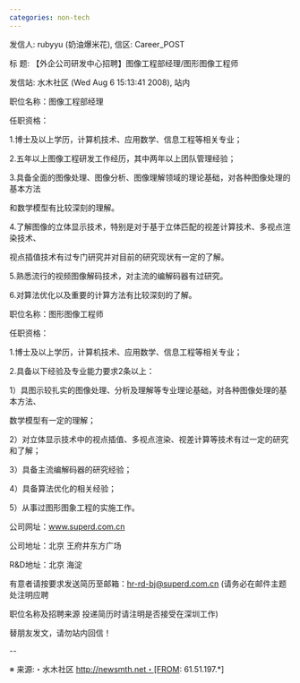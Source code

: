 ```yaml
---
categories: non-tech
---
```

发信人: rubyyu (奶油爆米花), 信区: Career_POST

标  题: 【外企公司研发中心招聘】图像工程部经理/图形图像工程师

发信站: 水木社区 (Wed Aug  6 15:13:41 2008), 站内



职位名称：图像工程部经理

任职资格：

1.博士及以上学历，计算机技术、应用数学、信息工程等相关专业；

2.五年以上图像工程研发工作经历，其中两年以上团队管理经验；

3.具备全面的图像处理、图像分析、图像理解领域的理论基础，对各种图像处理的基本方法

和数学模型有比较深刻的理解。

4.了解图像的立体显示技术，特别是对于基于立体匹配的视差计算技术、多视点渲染技术、

视点插值技术有过专门研究并对目前的研究现状有一定的了解。

5.熟悉流行的视频图像解码技术，对主流的编解码器有过研究。

6.对算法优化以及重要的计算方法有比较深刻的了解。





职位名称：图形图像工程师

任职资格：

1.博士及以上学历，计算机技术、应用数学、信息工程等相关专业；

2.具备以下经验及专业能力要求2条以上：

1）具图示较扎实的图像处理、分析及理解等专业理论基础，对各种图像处理的基本方法、

数学模型有一定的理解；

2）对立体显示技术中的视点插值、多视点渲染、视差计算等技术有过一定的研究和了解；                                         

3）具备主流编解码器的研究经验；

4）具备算法优化的相关经验；

5）从事过图形图象工程的实施工作。



公司网址：www.superd.com.cn

公司地址：北京  王府井东方广场

R&D地址：北京 海淀



有意者请按要求发送简历至邮箱：hr-rd-bj@superd.com.cn (请务必在邮件主题处注明应聘

职位名称及招聘来源 投递简历时请注明是否接受在深圳工作)

替朋友发文，请勿站内回信！



--



※ 来源:・水木社区 http://newsmth.net・[FROM: 61.51.197.*]                                                              


